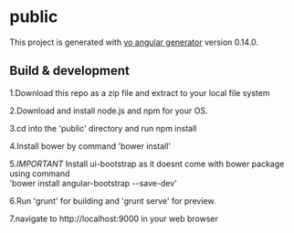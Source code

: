 # public

This project is generated with [yo angular generator](https://github.com/yeoman/generator-angular)
version 0.14.0.

## Build & development
1.Download this repo as a zip file and extract to your local file system 

2.Download and install node.js and npm for your OS. 

3.cd into the 'public' directory and run npm install 

4.Install bower by command 'bower install' 

5.*IMPORTANT* Install ui-bootstrap as it doesnt come with bower package using command	
 'bower install angular-bootstrap --save-dev'	

6.Run 'grunt' for building and 'grunt serve' for preview.	

7.navigate to http://localhost:9000 in your web browser



